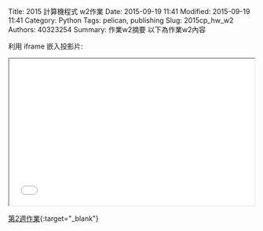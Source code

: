 Title: 2015 計算機程式 w2作業
Date: 2015-09-19 11:41
Modified: 2015-09-19 11:41
Category: Python
Tags: pelican, publishing
Slug: 2015cp_hw_w2
Authors: 40323254
Summary: 作業w2摘要
以下為作業w2內容

利用 iframe 嵌入投影片:

<iframe src="40323254_cp_w2.html" width="500" height="300"></iframe>

[第2週作業](40323254_cp_w2.html){:target="_blank"}


